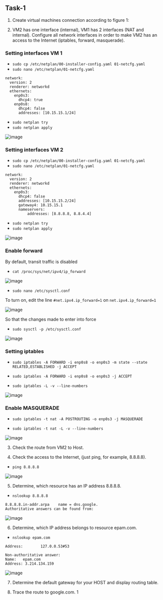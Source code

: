 ## Task-1 ##
1. Create virtual machines connection according to figure 1:




2. VM2 has one interface (internal), VM1 has 2 interfaces (NAT and internal). Configure all network
   interfaces in order to make VM2 has an access to the Internet (iptables, forward, masquerade).

### Setting interfaces VM 1 ###

- `sudo cp /etc/netplan/00-installer-config.yaml 01-netcfg.yaml`
- `sudo nano /etc/netplan/01-netcfg.yaml`

```# This is the network config written by 'subiquity'
network:
  version: 2
  renderer: networkd
  ethernets:
    enp0s3:
      dhcp4: true
    enp0s8:
      dhcp4: false
      addresses: [10.15.15.1/24]
```
- `sudo netplan try`
- `sudo netplan apply`


![image](https://github.com/pronetware-it/DevOps_for_Unix/blob/main/linux-network/Task-1/1.gif)

### Setting interfaces VM 2 ###

- `sudo cp /etc/netplan/00-installer-config.yaml 01-netcfg.yaml`
- `sudo nano /etc/netplan/01-netcfg.yaml`

```# This is the network config written by 'subiquity'
network:
  version: 2
  renderer: networkd
  ethernets:
    enp0s3:
      dhcp4: false
      addresses: [10.15.15.2/24]
      gateway4: 10.15.15.1
      nameservers:
          addresses: [8.8.8.8, 8.8.4.4]
```

- `sudo netplan try`
- `sudo netplan apply`

![image](https://github.com/pronetware-it/DevOps_for_Unix/blob/main/linux-network/Task-1/8.gif)

### Enable forward ###

By default, transit traffic is disabled

- `cat /proc/sys/net/ipv4/ip_forward`

![image](https://github.com/pronetware-it/DevOps_for_Unix/blob/main/linux-network/Task-1/3.gif)

- `sudo nano /etc/sysctl.conf`

To turn on, edit the line `#net.ipv4.ip_forward=1` on `net.ipv4.ip_forward=1`

![image](https://github.com/pronetware-it/DevOps_for_Unix/blob/main/linux-network/Task-1/4.gif)

So that the changes made to enter into force

- `sudo sysctl -p /etc/sysctl.conf`

![image](https://github.com/pronetware-it/DevOps_for_Unix/blob/main/linux-network/Task-1/5.gif)

### Setting iptables ###

- `sudo iptables -A FORWARD -i enp0s8 -o enp0s3 -m state --state RELATED,ESTABLISHED -j ACCEPT`
- `sudo iptables -A FORWARD -i enp0s8 -o enp0s3 -j ACCEPT`

- `sudo iptables -L -v --line-numbers`

![image](https://github.com/pronetware-it/DevOps_for_Unix/blob/main/linux-network/Task-1/6.gif)

### Enable MASQUERADE ###

- `sudo iptables -t nat -A POSTROUTING -o enp0s3 -j MASQUERADE`

- `sudo iptables -t nat -L -v --line-numbers`

![image](https://github.com/pronetware-it/DevOps_for_Unix/blob/main/linux-network/Task-1/7.gif)

3. Check the route from VM2 to Host.


4. Check the access to the Internet, (just ping, for example, 8.8.8.8).

- `ping 8.8.8.8`

![image](https://github.com/pronetware-it/DevOps_for_Unix/blob/main/linux-network/Task-1/10.gif)


5. Determine, which resource has an IP address 8.8.8.8.

- `nslookup 8.8.8.8`

```
8.8.8.8.in-addr.arpa    name = dns.google.
Authoritative answers can be found from:
```

![image](https://github.com/pronetware-it/DevOps_for_Unix/blob/main/linux-network/Task-1/11.gif)


6. Determine, which IP address belongs to resource epam.com.

- `nslookup epam.com`

```Server:         127.0.0.53
Address:        127.0.0.53#53

Non-authoritative answer:
Name:   epam.com
Address: 3.214.134.159
```

![image](https://github.com/pronetware-it/DevOps_for_Unix/blob/main/linux-network/Task-1/12.gif)

7. Determine the default gateway for your HOST and display routing table.


8. Trace the route to google.com.
1
